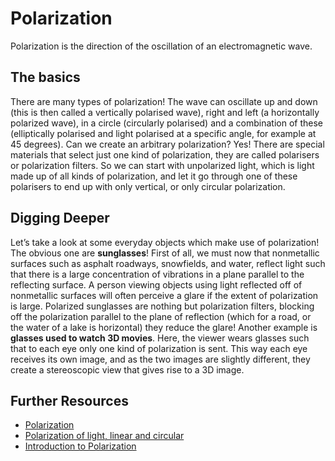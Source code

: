 # Polarization

Polarization is the direction of the oscillation of an electromagnetic wave.

## The basics

There are many types of polarization! The wave can oscillate up and down (this is then called a vertically polarised wave), right and left (a horizontally polarized wave), in a circle (circularly polarised) and a combination of these (elliptically polarised and light polarised at a specific angle, for example at 45 degrees).
Can we create an arbitrary polarization? Yes! There are special materials that select just one kind of polarization, they are called polarisers or polarization filters. So we can start with unpolarized light, which is light made up of all kinds of polarization, and let it go through one of these polarisers to end up with only vertical, or only circular polarization. 

## Digging Deeper

Let’s take a look at some everyday objects which make use of polarization!
The obvious one are **sunglasses**! First of all, we must now that nonmetallic surfaces such as asphalt roadways, snowfields, and water, reflect light such that there is a large concentration of vibrations in a plane parallel to the reflecting surface. A person viewing objects using light reflected off of nonmetallic surfaces will often perceive a glare if the extent of polarization is large. 
Polarized sunglasses are nothing but polarization filters, blocking off the polarization parallel to the plane of reflection (which for a road, or the water of a lake is horizontal) they reduce the glare! 
Another example is **glasses used to watch 3D movies**. Here, the viewer wears glasses such that to each eye only one kind of polarization is sent. This way each eye receives its own image, and as the two images are slightly different, they create a stereoscopic view that gives rise to a 3D image.

## Further Resources

* [Polarization](https://en.wikipedia.org/wiki/Polarization_%28waves%29)
* [Polarization of light, linear and circular](https://www.khanacademy.org/science/physics/light-waves/introduction-to-light-waves/v/polarization-of-light-linear-and-circular)
* [Introduction to Polarization](https://www.edmundoptics.com/resources/application-notes/optics/introduction-to-polarization/)

